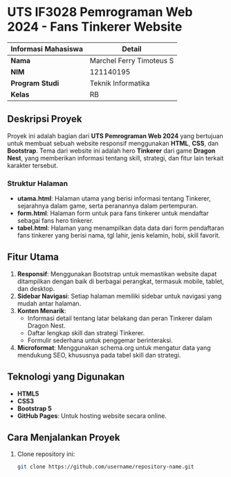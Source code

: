 # UTS IF3028 Pemrograman Web 2024 - Fans Tinkerer Website

| **Informasi Mahasiswa**      | **Detail**                      |
|------------------------------|----------------------------------|
| **Nama**                     | Marchel Ferry Timoteus S         |
| **NIM**                      | 121140195                       |
| **Program Studi**            | Teknik Informatika               |
| **Kelas**                    | RB                              |

## Deskripsi Proyek

Proyek ini adalah bagian dari **UTS Pemrograman Web 2024** yang bertujuan untuk membuat sebuah website responsif menggunakan **HTML**, **CSS**, dan **Bootstrap**. Tema dari website ini adalah hero **Tinkerer** dari game **Dragon Nest**, yang memberikan informasi tentang skill, strategi, dan fitur lain terkait karakter tersebut.

### Struktur Halaman
- **utama.html**: Halaman utama yang berisi informasi tentang Tinkerer, sejarahnya dalam game, serta peranannya dalam pertempuran.
- **form.html**: Halaman form untuk para fans tinkerer untuk mendaftar sebagai fans hero tinkerer.
- **tabel.html**: Halaman yang menampilkan data data dari form pendaftaran fans tinkerer yang berisi nama, tgl lahir, jenis kelamin, hobi, skill favorit.

## Fitur Utama
1. **Responsif**: Menggunakan Bootstrap untuk memastikan website dapat ditampilkan dengan baik di berbagai perangkat, termasuk mobile, tablet, dan desktop.
2. **Sidebar Navigasi**: Setiap halaman memiliki sidebar untuk navigasi yang mudah antar halaman.
3. **Konten Menarik**:
   - Informasi detail tentang latar belakang dan peran Tinkerer dalam Dragon Nest.
   - Daftar lengkap skill dan strategi Tinkerer.
   - Formulir sederhana untuk penggemar berinteraksi.
4. **Microformat**: Menggunakan schema.org untuk mengatur data yang mendukung SEO, khususnya pada tabel skill dan strategi.

## Teknologi yang Digunakan
- **HTML5**
- **CSS3**
- **Bootstrap 5**
- **GitHub Pages**: Untuk hosting website secara online.

## Cara Menjalankan Proyek
1. Clone repository ini:
   ```bash
   git clone https://github.com/username/repository-name.git
